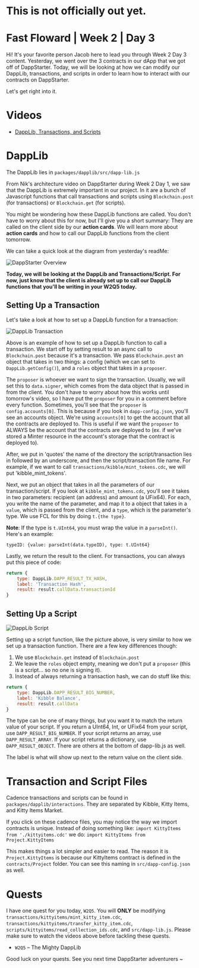   # This is not officially out yet.

# Fast Floward | Week 2 | Day 3

Hi! It's your favorite person Jacob here to lead you through Week 2 Day 3 content. Yesterday, we went over the 3 contracts in our dApp that we got off of DappStarter. Today, we will be looking at how we can modify our DappLib, transactions, and scripts in order to learn how to interact with our contracts on DappStarter.

Let's get right into it.

# Videos

- [DappLib, Transactions, and Scripts](https://www.youtube.com/watch?v=zFtc4QLrxas)

# DappLib

The DappLib lies in `packages/dapplib/src/dapp-lib.js`

From Nik's architecture video on DappStarter during Week 2 Day 1, we saw that the DappLib is extremely important in our project. In it are a bunch of Javascript functions that call transactions and scripts using `Blockchain.post` (for transactions) or `Blockchain.get` (for scripts).

You might be wondering how these DappLib functions are called. You don't have to worry about this for now, but I'll give you a short summary: They are called on the client side by our **action cards**. We will learn more about **action cards** and how to call our DappLib functions from the client tomorrow. 

We can take a quick look at the diagram from yesterday's readMe:

![DappStarter Overview](/images/dappstarter_overview.PNG)

**Today, we will be looking at the DappLib and Transactions/Script. For now, just know that the client is already set up to call our DappLib functions that you'll be writing in your W2Q5 today.**

## Setting Up a Transaction

Let's take a look at how to set up a DappLib function for a transaction:

![DappLib Transaction](images/dapplib-transaction)

Above is an example of how to set up a DappLib function to call a transaction. We start off by setting result to an async call to `Blockchain.post` because it's a transaction. We pass `Blockchain.post` an object that takes in two things: a config (which we can set to `DappLib.getConfig()`), and a `roles` object that takes in a `proposer`. 

The `proposer` is whoever we want to sign the transaction. Usually, we will set this to `data.signer`, which comes from the data object that is passed in from the client. You don't have to worry about how this works until tomorrow's video, so I have put the `proposer` for you in a comment before every function. Sometimes, you'll see that the `proposer` is `config.accounts[0]`. This is because if you look in `dapp-config.json`, you'll see an accounts object. We're using `accounts[0]` to get the account that all the contracts are deployed to. This is useful if we want the `proposer` to ALWAYS be the account that the contracts are deployed to (ex. if we've stored a Minter resource in the account's storage that the contract is deployed to).

After, we put in 'quotes' the name of the directory the script/transaction lies in followed by an underscore, and then the script/transaction file name. For example, if we want to call `transactions/kibble/mint_tokens.cdc`, we will put 'kibble_mint_tokens'.

Next, we put an object that takes in all the parameters of our transaction/script. If you look at `kibble_mint_tokens.cdc`, you'll see it takes in two parameters: recipient (an address) and amount (a UFix64). For each, you write the name of the parameter, and map it to a object that takes in a `value`, which is passed from the client, and a `type`, which is the parameter's type. We use FCL for this by doing `t.{the type}`.

**Note**: If the type is `t.UInt64`, you must wrap the value in a `parseInt()`. Here's an example:

`typeID: {value: parseInt(data.typeID), type: t.UInt64}`

Lastly, we return the result to the client. For transactions, you can always put this piece of code:

```javascript
return {
    type: DappLib.DAPP_RESULT_TX_HASH,
    label: 'Transaction Hash',
    result: result.callData.transactionId
}
```

## Setting Up a Script

![DappLib Script](/images/dapplib-script.png)

Setting up a script function, like the picture above, is very similar to how we set up a transaction function. There are a few key differences though:

1) We use `Blockchain.get` instead of `Blockchain.post`
2) We leave the `roles` object empty, meaning we don't put a `proposer` (this is a script... so no one is signing it).
3) Instead of always returning a transaction hash, we can do stuff like this:

```javascript
return {
    type: DappLib.DAPP_RESULT_BIG_NUMBER,
    label: 'Kibble Balance',
    result: result.callData
}
```

The type can be one of many things, but you want it to match the return value of your script. If you return a UInt64, Int, or UFix64 from your script, use `DAPP_RESULT_BIG_NUMBER`. If your script returns an array, use `DAPP_RESULT_ARRAY`. If your script returns a dictionary, use `DAPP_RESULT_OBJECT`. There are others at the bottom of dapp-lib.js as well.

The label is what will show up next to the return value on the client side.

# Transaction and Script Files

Cadence transactions and scripts can be found in `packages/dapplib/interactions`. They are separated by Kibble, Kitty Items, and Kitty Items Market. 

If you click on these cadence files, you may notice the way we import contracts is unique. Instead of doing something like:
`import KittyItems from './kittyitems.cdc'`
we do:
`import KittyItems from Project.KittyItems`

This makes things a lot simpler and easier to read. The reason it is `Project.KittyItems` is because our KittyItems contract is defined in the `contracts/Project` folder. You can see this naming in `src/dapp-config.json` as well.

# Quests

I have one quest for you today, `W2Q5`. You will **ONLY** be modifying `transactions/kittyitems/mint_kitty_item.cdc`, `transactions/kittyitems/transfer_kitty_item.cdc`, `scripts/kittyitems/read_collection_ids.cdc`, and `src/dapp-lib.js`. Please make sure to watch the videos above before tackling these quests.

- `W2Q5` – The Mighty DappLib



Good luck on your quests. See you next time DappStarter adventurers ~



